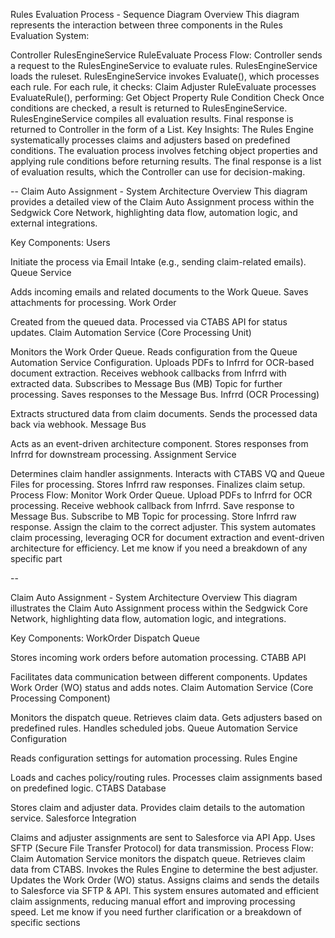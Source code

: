 
Rules Evaluation Process - Sequence Diagram Overview
This diagram represents the interaction between three components in the Rules Evaluation System:

Controller
RulesEngineService
RuleEvaluate
Process Flow:
Controller sends a request to the RulesEngineService to evaluate rules.
RulesEngineService loads the ruleset.
RulesEngineService invokes Evaluate(), which processes each rule.
For each rule, it checks:
Claim
Adjuster
RuleEvaluate processes EvaluateRule(), performing:
Get Object Property
Rule Condition Check
Once conditions are checked, a result is returned to RulesEngineService.
RulesEngineService compiles all evaluation results.
Final response is returned to Controller in the form of a List<EvaluationResult>.
Key Insights:
The Rules Engine systematically processes claims and adjusters based on predefined conditions.
The evaluation process involves fetching object properties and applying rule conditions before returning results.
The final response is a list of evaluation results, which the Controller can use for decision-making.

--
Claim Auto Assignment - System Architecture Overview
This diagram provides a detailed view of the Claim Auto Assignment process within the Sedgwick Core Network, highlighting data flow, automation logic, and external integrations.

Key Components:
Users

Initiate the process via Email Intake (e.g., sending claim-related emails).
Queue Service

Adds incoming emails and related documents to the Work Queue.
Saves attachments for processing.
Work Order

Created from the queued data.
Processed via CTABS API for status updates.
Claim Automation Service (Core Processing Unit)

Monitors the Work Order Queue.
Reads configuration from the Queue Automation Service Configuration.
Uploads PDFs to Infrrd for OCR-based document extraction.
Receives webhook callbacks from Infrrd with extracted data.
Subscribes to Message Bus (MB) Topic for further processing.
Saves responses to the Message Bus.
Infrrd (OCR Processing)

Extracts structured data from claim documents.
Sends the processed data back via webhook.
Message Bus

Acts as an event-driven architecture component.
Stores responses from Infrrd for downstream processing.
Assignment Service

Determines claim handler assignments.
Interacts with CTABS VQ and Queue Files for processing.
Stores Infrrd raw responses.
Finalizes claim setup.
Process Flow:
Monitor Work Order Queue.
Upload PDFs to Infrrd for OCR processing.
Receive webhook callback from Infrrd.
Save response to Message Bus.
Subscribe to MB Topic for processing.
Store Infrrd raw response.
Assign the claim to the correct adjuster.
This system automates claim processing, leveraging OCR for document extraction and event-driven architecture for efficiency. Let me know if you need a breakdown of any specific part

--

Claim Auto Assignment - System Architecture Overview
This diagram illustrates the Claim Auto Assignment process within the Sedgwick Core Network, highlighting data flow, automation logic, and integrations.

Key Components:
WorkOrder Dispatch Queue

Stores incoming work orders before automation processing.
CTABB API

Facilitates data communication between different components.
Updates Work Order (WO) status and adds notes.
Claim Automation Service (Core Processing Component)

Monitors the dispatch queue.
Retrieves claim data.
Gets adjusters based on predefined rules.
Handles scheduled jobs.
Queue Automation Service Configuration

Reads configuration settings for automation processing.
Rules Engine

Loads and caches policy/routing rules.
Processes claim assignments based on predefined logic.
CTABS Database

Stores claim and adjuster data.
Provides claim details to the automation service.
Salesforce Integration

Claims and adjuster assignments are sent to Salesforce via API App.
Uses SFTP (Secure File Transfer Protocol) for data transmission.
Process Flow:
Claim Automation Service monitors the dispatch queue.
Retrieves claim data from CTABS.
Invokes the Rules Engine to determine the best adjuster.
Updates the Work Order (WO) status.
Assigns claims and sends the details to Salesforce via SFTP & API.
This system ensures automated and efficient claim assignments, reducing manual effort and improving processing speed. Let me know if you need further clarification or a breakdown of specific sections
